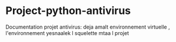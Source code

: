 # Project-python-antivirus
Documentation projet antivirus:
deja amalt environnement virtuelle , l'environnement yesnaalek l squelette mtaa l projet


